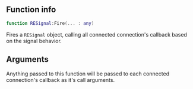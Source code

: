## Function info
```lua
function RESignal:Fire(... : any)
```

Fires a ``RESignal`` object, calling all connected connection's callback based on the signal behavior.

## Arguments
Anything passed to this function will be passed to each connected connection's callback as it's call arguments.